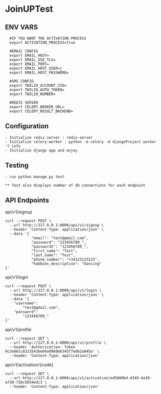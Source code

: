 # JoinUPTest


## ENV VARS
      #IF YOU WANT THE ACTIVATION PROCESS
      export ACTIVATION_PROCESS=True

      #EMAIL CONFIG
      export EMAIL_HOST=
      export EMAIL_USE_TLS=
      export EMAIL_PORT=
      export EMAIL_HOST_USER=j
      export EMAIL_HOST_PASSWORD=

      #SMS CONFIG
      export TWILIO_ACCOUNT_SID=
      export TWILIO_AUTH_TOKEN=
      export TWILIO_NUMBER=

      #REDIS SERVER
      export CELERY_BROKER_URL=
      export CELERY_RESULT_BACKEND=


## Configuration

    - Initialize redis server : redis-server
    - Initialize celery-worker : python -m celery -A djangoProject worker -l info
    - Initialize django app and enjoy



## Testing

    - run python manage.py test

    ** Test also displays number of db connections for each endpoint

## API Endpoints

api/v1/signup

```text 
curl --request POST \
  --url http://127.0.0.1:8000/api/v1/signup \
  --header 'Content-Type: application/json' \
  --data '{
            "email": "test@gmail.com",
            "password": "123456789_",
            "password2": "123456789_",
            "first_name": "Test",
            "last_name": "Test",
            "phone_number": "+34123123123",
            "hobbies_description": "Dancing"
}'
```


api/v1/login

```text
curl --request POST \
  --url http://127.0.0.1:8000/api/v1/login \
  --header 'Content-Type: application/json' \
  --data '{
	"username": 
		"test@gmail.com",
	"password": 
		"123456789_"
}'
```


api/v1/profile

```text
curl --request GET \
  --url http://127.0.0.1:8000/api/v1/profile \
  --header 'Authorization: Token 9c3e681c8223543be04a9969b6345f7ed62a845a' \
  --header 'Content-Type: application/json'
```


api/v1/activation/{code}

```text
curl --request GET \
  --url http://127.0.0.1:8000/api/v1/activation/ed5080bd-d349-4a10-a730-73bc5034edc3 \
  --header 'Content-Type: application/json'
```







